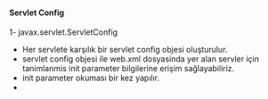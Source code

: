
#### Servlet Config

1- javax.servlet.ServletConfig
 - Her servlete karşılık bir servlet config objesi oluşturulur.
 - servlet config objesi ile web.xml dosyasinda yer alan servler için tanimlanmis init parameter bilgilerine erişim sağlayabiliriz.
 - init parameter okuması bir kez yapılır.
 - 
